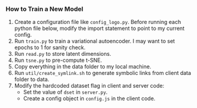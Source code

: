 ### How to Train a New Model

1. Create a configuration file like `config_logo.py`. Before running each python file below,
modify the import statement to point to my current config.
2. Run `train.py` to train a variational autoencoder. I may want to set epochs to 1 for sanity check.
3. Run `read.py` to store latent dimensions.
4. Run `tsne.py` to pre-compute t-SNE.
5. Copy everything in the data folder to my local machine.
6. Run `util/create_symlink.sh` to generate symbolic links from client data folder to data.
7. Modify the hardcoded dataset flag in client and server code:
    - Set the value of `dset` in `server.py`.
    - Create a config object in `config.js` in the client code.
